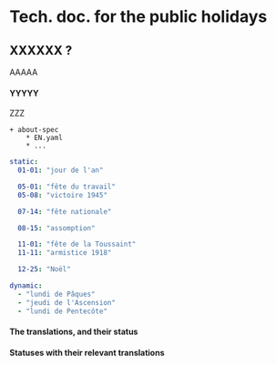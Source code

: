 Tech. doc. for the public holidays
==================================

XXXXXX ?
------------------------------

AAAAA


#### YYYYY

ZZZ

~~~
+ about-spec
    * EN.yaml
    * ...
~~~



~~~yaml
static:
  01-01: "jour de l'an"

  05-01: "fête du travail"
  05-08: "victoire 1945"

  07-14: "fête nationale"

  08-15: "assomption"

  11-01: "fête de la Toussaint"
  11-11: "armistice 1918"

  12-25: "Noël"

dynamic:
  - "lundi de Pâques"
  - "jeudi de l'Ascension"
  - "lundi de Pentecôte"
~~~

#### The translations, and their status

<!-- LIST OF TRANSLATIONS AND THEIR STATUS - AUTO - START -->
<!-- LIST OF TRANSLATIONS AND THEIR STATUS - AUTO - END -->


#### Statuses with their relevant translations

<!-- LIST OF STATUSES WITH THE RELEVANT TRANSLATIONS - AUTO - START -->
<!-- LIST OF STATUSES WITH THE RELEVANT TRANSLATIONS - AUTO - END -->
